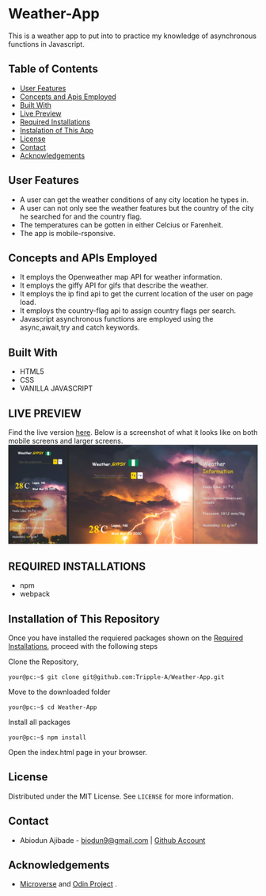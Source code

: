 # Weather-App
This is a weather app to put into to practice my knowledge of asynchronous functions in Javascript.

## Table of Contents

* [User Features](#user-features)
* [Concepts and Apis Employed](#concepts-and-apis-employed)
* [Built With](#built-with)
* [Live Preview](#live-preview)
* [Required Installations](#required-installations)
* [Instalation of This App](#instalation)
* [License](#license)
* [Contact](#contact)
* [Acknowledgements](#acknowledgements)


<!-- User features -->
## User Features
* A user can get the weather conditions of any city location he types in.
* A user can not only see the weather features but the country of the city he searched for and the country flag.
* The temperatures can be gotten in either Celcius or Farenheit.
* The app is mobile-rsponsive.

<!-- concepts and apis employed -->
## Concepts and APIs Employed
* It employs the Openweather map API for weather information.
* It employs the giffy API for gifs that describe the weather.
* It employs the ip find api to get the current location of the user on page load.
* It employs the country-flag api to assign country flags per search.
* Javascript asynchronous functions are employed using the async,await,try and catch keywords.

<!-- BUILT WITH -->
## Built With
* HTML5
* CSS
* VANILLA JAVASCRIPT

<!-- LIVE PREVIEW -->
## LIVE PREVIEW
Find the live version [here](http://weather-gypsy.herokuapp.com/).
Below is a screenshot of what it looks like on both mobile screens and larger screens.
![Image](/src/proof.png)

<!-- REQUIRED INSTALLATION -->
## REQUIRED INSTALLATIONS
* npm
* webpack

<!-- INSTALLATION -->
## Installation of This Repository

Once you have installed the requiered packages shown on the [Required Installations](#required-installations), proceed with the following steps

Clone the Repository,

```Shell
your@pc:~$ git clone git@github.com:Tripple-A/Weather-App.git
```

Move to the downloaded folder

```Shell
your@pc:~$ cd Weather-App
```

Install all packages

```Shell
your@pc:~$ npm install
```

Open the index.html page in your browser.

## License

Distributed under the MIT License. See `LICENSE` for more information.

<!-- CONTACT -->
## Contact
* Abiodun Ajibade - biodun9@gmail.com | [Github Account](https://github.com/Tripple-A)

<!-- ACKNOWLEDGEMENTS -->
## Acknowledgements

* <a href="https://www.microverse.org/"> Microverse</a>  and <a href="https://www.theodinproject.com/"> Odin Project</a> .
